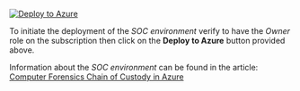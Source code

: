 [![Deploy to Azure](https://aka.ms/deploytoazurebutton)](https://portal.azure.com/#create/Microsoft.Template/uri/https%3A%2F%2Fraw.githubusercontent.com%2Ffabmas%2Fcoc%2Fmain%2F.armtemplate%2Fcoc-soc.json)

To initiate the deployment of the *SOC environment* verify to have the *Owner* role on the subscription then click on the **Deploy to Azure** button provided above.

Information about the *SOC environment* can be found in the article: [Computer Forensics Chain of Custody in Azure](https://learn.microsoft.com/en-us/azure/architecture/example-scenario/forensics/)
